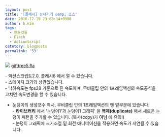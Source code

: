 ```yaml
---
layout: post
title: '[플래시] 눈내리기 &amp; 소스'
date: 2010-12-19 23:08:14+0900
author: b.kim
tags:
  - 만든것들
  - Flash
  - ActionScript
catetory: blogposts
permalink: '53'
---
```

  

![](https://raw.githubusercontent.com/tibyte/blog-res/master/legacy/53/0.gif)
[gifttree5.fla](http://www.tistory.com/attachment/cfile10.uf@152212554D0F03A814EEB7.fla)

  

  
\- 액션스크립트2.0, 플래시8 에서 열 수 있습니다.  
\- 스테이지 크기와 상관없습니다.  
\- 낙하속도는 fps28 기준으로 된 속도이며, 무비클립 안의 1프레임액션의 속도공식을 고치면 속도변경을 할 수 있습니다.  
- 눈덩이의 생성갯수 역시, 무비클립 안의 1프레임액션의 맨 밑부분에 있습니다.  
\- **라이브러리** 에서 '눈덩이1'과 눈덩이1 그래픽' 을 **복제(duplicate)** 해서 새로운 눈덩이 패턴을 추가할 수
있습니다. (복사(copy)가 **아님** 에 유의!)  
\- 눈덩이 그래픽에 크기조절 밑 회전 애니메이션을 적용하면 속도가 지연될 수 있습니다.

  
  
  
